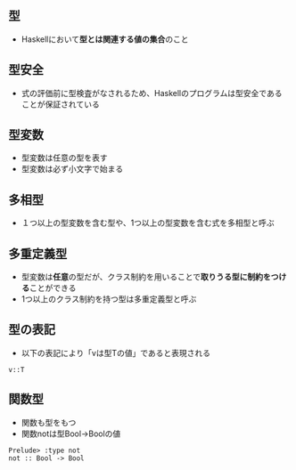 ## 型
- Haskellにおいて**型とは関連する値の集合**のこと

## 型安全
- 式の評価前に型検査がなされるため、Haskellのプログラムは型安全であることが保証されている

## 型変数
- 型変数は任意の型を表す
- 型変数は必ず小文字で始まる

## 多相型
- １つ以上の型変数を含む型や、1つ以上の型変数を含む式を多相型と呼ぶ

## 多重定義型
- 型変数は**任意**の型だが、クラス制約を用いることで**取りうる型に制約をつける**ことができる
- 1つ以上のクラス制約を持つ型は多重定義型と呼ぶ

## 型の表記
- 以下の表記により「vは型Tの値」であると表現される

``
v::T
``

## 関数型

- 関数も型をもつ
- 関数notは型Bool->Boolの値

```
Prelude> :type not
not :: Bool -> Bool
```
